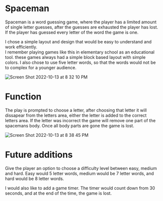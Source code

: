 # Spaceman
Spaceman is a word guessing game, where the player has a limited amount of single letter guesses, 
after the guesses are exhausted the player has lost.  If the player has guessed every letter of the word
the game is one. 

I chose a simple layout and design that would be easy to understand and work efficiently.  
I remember playing games like this in elementary school as an educational tool.  these games always had a simple 
block based layout with simple colors.  I also chose to use five letter words, so that the words would not be to 
complex for a younger audience.  

![Screen Shot 2022-10-13 at 8 32 10 PM](https://user-images.githubusercontent.com/114373806/195741673-17b0f0d7-fea4-4fe2-9595-34e18a0847ae.png)

# Function
The play is prompted to choose a letter,  after choosing that letter it will dissapear from the 
letters area, either the letter is added to the correct letters area.  If the letter was incorrect the game
will remove one part of the spacemans body.  Once all body parts are gone the game is lost.  

![Screen Shot 2022-10-13 at 8 38 45 PM](https://user-images.githubusercontent.com/114373806/195742366-9f4764d7-594a-45a1-a812-9dc2145bd264.png)

# Future additions
Give the player an option to choose a difficulty level between easy, medium and hard.  Easy would 5 letter 
words,  medium would be 7 letter words,  and hard would be 8 letter words. 

I would also like to add a game timer.  The timer would count down from 30 seconds, and at the end of the
time,  the game is lost.  
